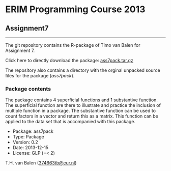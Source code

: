 # ERIM Programming Course 2013 #

## Assignment7 ##
-----------------
The git repository contains the R-package of Timo van Balen for Assignment 7. 

Click here to directly download the package: [ass7pack.tar.gz][]

[ass7pack.tar.gz]: https://github.com/GekkeJack/Assignment7/blob/master/ass7pack_0.2.tar.gz


The repository also contains a directory with the orginal unpacked source files for the package (_ass7pack_).

### Package contents ###
The package contains 4 superficial functions and 1 substantive function. The superficial function are there to illustrate and practice the inclusion of multiple function in a package. The substantive function can be used to count factors in a vector and return this as a matrix. This function can be applied to the data set that is accompanied with this package.

*  Package: ass7pack
*  Type: Package
*  Version: 0.2
*  Date: 2013-12-15
*  License: GLP (=< 2)

T.H. van Balen (<374663tb@eur.nl>)

